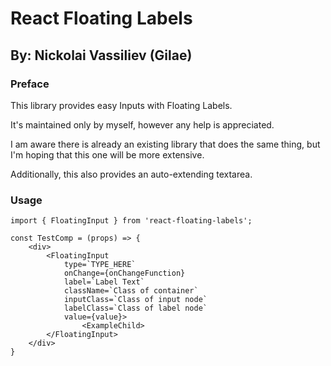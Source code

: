 # React Floating Labels
## By: Nickolai Vassiliev (Gilae)


### Preface
This library provides easy Inputs with Floating Labels.

It's maintained only by myself, however any help is appreciated.

I am aware there is already an existing library that does the same thing, but I'm hoping that this one will be more extensive.

Additionally, this also provides an auto-extending textarea.

### Usage
```
import { FloatingInput } from 'react-floating-labels';

const TestComp = (props) => {
    <div>
        <FloatingInput
            type=`TYPE_HERE`
            onChange={onChangeFunction}
            label=`Label Text`
            className=`Class of container`
            inputClass=`Class of input node`
            labelClass=`Class of label node`
            value={value}>
                <ExampleChild>
        </FloatingInput>
    </div>
}
```
